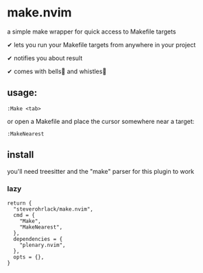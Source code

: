 # make.nvim

a simple make wrapper for quick access to Makefile targets

✔ lets you run your Makefile targets from anywhere in your project

✔ notifies you about result

✔ comes with bells🔔 and whistles📯

## usage:

```
:Make <tab>
```

or open a Makefile and place the cursor somewhere near a target:

```
:MakeNearest
```

## install

you'll need treesitter and the "make" parser for this plugin to work

### lazy

```
return {
  "steverohrlack/make.nvim",
  cmd = {
    "Make",
    "MakeNearest",
  },
  dependencies = {
    "plenary.nvim",
  },
  opts = {},
}
```
